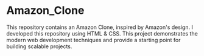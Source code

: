 # Amazon_Clone
This repository contains an Amazon Clone, inspired by Amazon's design. I developed this repository using HTML &amp; CSS. This project demonstrates the modern web development techniques and provide a starting point for building scalable projects.
